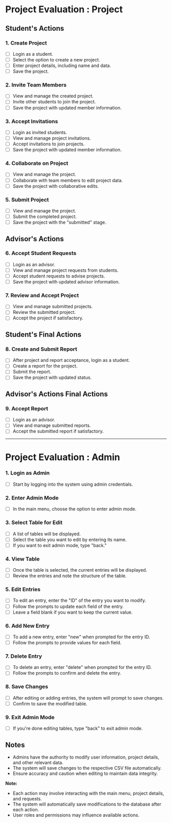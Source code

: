 #  Project Evaluation : Project

## Student's Actions

### 1. Create Project
- [ ] Login as a student.
- [ ] Select the option to create a new project.
- [ ] Enter project details, including name and data.
- [ ] Save the project.

### 2. Invite Team Members
- [ ] View and manage the created project.
- [ ] Invite other students to join the project.
- [ ] Save the project with updated member information.

### 3. Accept Invitations
- [ ] Login as invited students.
- [ ] View and manage project invitations.
- [ ] Accept invitations to join projects.
- [ ] Save the project with updated member information.

### 4. Collaborate on Project
- [ ] View and manage the project.
- [ ] Collaborate with team members to edit project data.
- [ ] Save the project with collaborative edits.

### 5. Submit Project
- [ ] View and manage the project.
- [ ] Submit the completed project.
- [ ] Save the project with the "submitted" stage.

## Advisor's Actions

### 6. Accept Student Requests
- [ ] Login as an advisor.
- [ ] View and manage project requests from students.
- [ ] Accept student requests to advise projects.
- [ ] Save the project with updated advisor information.

### 7. Review and Accept Project
- [ ] View and manage submitted projects.
- [ ] Review the submitted project.
- [ ] Accept the project if satisfactory.

## Student's Final Actions

### 8. Create and Submit Report
- [ ] After project and report acceptance, login as a student.
- [ ] Create a report for the project.
- [ ] Submit the report.
- [ ] Save the project with updated status.

## Advisor's Actions Final Actions

### 9. Accept Report
- [ ] Login as an advisor.
- [ ] View and manage submitted reports.
- [ ] Accept the submitted report if satisfactory.

---

#  Project Evaluation : Admin


### 1. Login as Admin
- [ ] Start by logging into the system using admin credentials.

### 2. Enter Admin Mode
- [ ] In the main menu, choose the option to enter admin mode.

### 3. Select Table for Edit
- [ ] A list of tables will be displayed.
- [ ] Select the table you want to edit by entering its name.
- [ ] If you want to exit admin mode, type "back."

### 4. View Table
- [ ] Once the table is selected, the current entries will be displayed.
- [ ] Review the entries and note the structure of the table.

### 5. Edit Entries
- [ ] To edit an entry, enter the "ID" of the entry you want to modify.
- [ ] Follow the prompts to update each field of the entry.
- [ ] Leave a field blank if you want to keep the current value.

### 6. Add New Entry
- [ ] To add a new entry, enter "new" when prompted for the entry ID.
- [ ] Follow the prompts to provide values for each field.

### 7. Delete Entry
- [ ] To delete an entry, enter "delete" when prompted for the entry ID.
- [ ] Follow the prompts to confirm and delete the entry.

### 8. Save Changes
- [ ] After editing or adding entries, the system will prompt to save changes.
- [ ] Confirm to save the modified table.

### 9. Exit Admin Mode
- [ ] If you're done editing tables, type "back" to exit admin mode.

## Notes
- Admins have the authority to modify user information, project details, and other relevant data.
- The system will save changes to the respective CSV file automatically.
- Ensure accuracy and caution when editing to maintain data integrity.

**Note:**
- Each action may involve interacting with the main menu, project details, and requests.
- The system will automatically save modifications to the database after each action.
- User roles and permissions may influence available actions.
